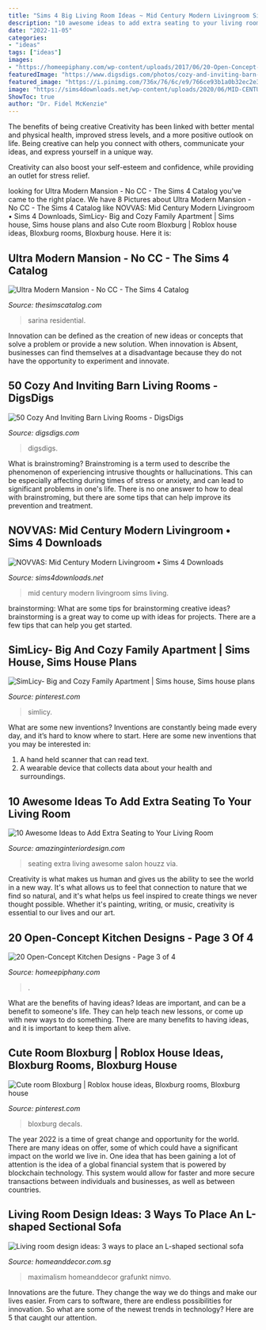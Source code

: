 ```yaml
---
title: "Sims 4 Big Living Room Ideas ~ Mid Century Modern Livingroom Sims Living"
description: "10 awesome ideas to add extra seating to your living room"
date: "2022-11-05"
categories:
- "ideas"
tags: ["ideas"]
images:
- "https://homeepiphany.com/wp-content/uploads/2017/06/20-Open-Concept-Kitchen-Designs-15.jpg"
featuredImage: "https://www.digsdigs.com/photos/cozy-and-inviting-barn-living-rooms-27.jpg"
featured_image: "https://i.pinimg.com/736x/76/6c/e9/766ce93b1a0b32ec2e3aaeb3cd1be156.jpg"
image: "https://sims4downloads.net/wp-content/uploads/2020/06/MID-CENTURY-MODERN-LIVING-ROOM.jpg"
ShowToc: true
author: "Dr. Fidel McKenzie"
---
```



The benefits of being creative
Creativity has been linked with better mental and physical health, improved stress levels, and a more positive outlook on life.
Being creative can help you connect with others, communicate your ideas, and express yourself in a unique way.

Creativity can also boost your self-esteem and confidence, while providing an outlet for stress relief.

	

		
looking for Ultra Modern Mansion - No CC - The Sims 4 Catalog you've came to the right place. We have 8 Pictures about Ultra Modern Mansion - No CC - The Sims 4 Catalog like NOVVAS: Mid Century Modern Livingroom • Sims 4 Downloads, SimLicy- Big and Cozy Family Apartment | Sims house, Sims house plans and also Cute room Bloxburg | Roblox house ideas, Bloxburg rooms, Bloxburg house. Here it is:
		
    
## Ultra Modern Mansion - No CC - The Sims 4 Catalog

<img loading=lazy src="https://thesimscatalog.com/sims4/wp-content/uploads/2020/02/ultra-modern-mansion-no-cc_5e37eced764e2.jpeg" onerror="this.onerror=null;this.src='https://tse4.mm.bing.net/th?id=OIP.9pi2lhEV6pQ0f5Tqt4mNBwHaFj&amp;pid=15.1';" alt="Ultra Modern Mansion - No CC - The Sims 4 Catalog">

_Source: thesimscatalog.com_

>sarina residential. 

	

Innovation can be defined as the creation of new ideas or concepts that solve a problem or provide a new solution. When innovation is Absent, businesses can find themselves at a disadvantage because they do not have the opportunity to experiment and innovate.

    
## 50 Cozy And Inviting Barn Living Rooms - DigsDigs

<img loading=lazy src="https://www.digsdigs.com/photos/cozy-and-inviting-barn-living-rooms-27.jpg" onerror="this.onerror=null;this.src='https://tse2.mm.bing.net/th?id=OIP.4NHOlfS97wBA42sW8MgwygHaLH&amp;pid=15.1';" alt="50 Cozy And Inviting Barn Living Rooms - DigsDigs">

_Source: digsdigs.com_

>digsdigs. 

	

What is brainstroming?
Brainstroming is a term used to describe the phenomenon of experiencing intrusive thoughts or hallucinations. This can be especially affecting during times of stress or anxiety, and can lead to significant problems in one's life. There is no one answer to how to deal with brainstroming, but there are some tips that can help improve its prevention and treatment.

    
## NOVVAS: Mid Century Modern Livingroom • Sims 4 Downloads

<img loading=lazy src="https://sims4downloads.net/wp-content/uploads/2020/06/MID-CENTURY-MODERN-LIVING-ROOM.jpg" onerror="this.onerror=null;this.src='https://tse2.mm.bing.net/th?id=OIP.fJYfol99LmQNpOdJykn8SwHaEK&amp;pid=15.1';" alt="NOVVAS: Mid Century Modern Livingroom • Sims 4 Downloads">

_Source: sims4downloads.net_

>mid century modern livingroom sims living. 

	

brainstorming: What are some tips for brainstorming creative ideas?
brainstorming is a great way to come up with ideas for projects. There are a few tips that can help you get started.

    
## SimLicy- Big And Cozy Family Apartment | Sims House, Sims House Plans

<img loading=lazy src="https://i.pinimg.com/736x/76/6c/e9/766ce93b1a0b32ec2e3aaeb3cd1be156.jpg" onerror="this.onerror=null;this.src='https://tse3.mm.bing.net/th?id=OIP.V-bUMe1hIzzOCMr5Qw_flQHaEK&amp;pid=15.1';" alt="SimLicy- Big and Cozy Family Apartment | Sims house, Sims house plans">

_Source: pinterest.com_

>simlicy. 

	

What are some new inventions?
Inventions are constantly being made every day, and it’s hard to know where to start. Here are some new inventions that you may be interested in: 
1. A hand held scanner that can read text.
2. A wearable device that collects data about your health and surroundings. 

    
## 10 Awesome Ideas To Add Extra Seating To Your Living Room

<img loading=lazy src="http://www.amazinginteriordesign.com/wp-content/uploads/2014/12/626.jpg" onerror="this.onerror=null;this.src='https://tse4.mm.bing.net/th?id=OIP.ivZUWW2YNOtJtba7p8KXVwHaKJ&amp;pid=15.1';" alt="10 Awesome Ideas to Add Extra Seating to Your Living Room">

_Source: amazinginteriordesign.com_

>seating extra living awesome salon houzz via. 

	

Creativity is what makes us human and gives us the ability to see the world in a new way. It's what allows us to feel that connection to nature that we find so natural, and it's what helps us feel inspired to create things we never thought possible. Whether it's painting, writing, or music, creativity is essential to our lives and our art.

    
## 20 Open-Concept Kitchen Designs - Page 3 Of 4

<img loading=lazy src="https://homeepiphany.com/wp-content/uploads/2017/06/20-Open-Concept-Kitchen-Designs-15.jpg" onerror="this.onerror=null;this.src='https://tse2.mm.bing.net/th?id=OIP.3SuSlUjPpsOADGOEVjcypgHaLH&amp;pid=15.1';" alt="20 Open-Concept Kitchen Designs - Page 3 of 4">

_Source: homeepiphany.com_

>. 

	

What are the benefits of having ideas?
Ideas are important, and can be a benefit to someone's life. They can help teach new lessons, or come up with new ways to do something. There are many benefits to having ideas, and it is important to keep them alive.

    
## Cute Room Bloxburg | Roblox House Ideas, Bloxburg Rooms, Bloxburg House

<img loading=lazy src="https://i.pinimg.com/736x/c2/71/5a/c2715a0e403d351fb887bd3323a0a715.jpg" onerror="this.onerror=null;this.src='https://tse4.mm.bing.net/th?id=OIP.WrxLI6bH4jvSJkVrEPkRqAHaEE&amp;pid=15.1';" alt="Cute room Bloxburg | Roblox house ideas, Bloxburg rooms, Bloxburg house">

_Source: pinterest.com_

>bloxburg decals. 

	

The year 2022 is a time of great change and opportunity for the world. There are many ideas on offer, some of which could have a significant impact on the world we live in. One idea that has been gaining a lot of attention is the idea of a global financial system that is powered by blockchain technology. This system would allow for faster and more secure transactions between individuals and businesses, as well as between countries.

    
## Living Room Design Ideas: 3 Ways To Place An L-shaped Sectional Sofa

<img loading=lazy src="http://www.homeanddecor.com.sg/sites/default/files/imagecache/large/prof/2015/02/26077.jpg" onerror="this.onerror=null;this.src='https://tse4.mm.bing.net/th?id=OIP.xdWS9QD_m17gqFOTpHtPpwHaE7&amp;pid=15.1';" alt="Living room design ideas: 3 ways to place an L-shaped sectional sofa">

_Source: homeanddecor.com.sg_

>maximalism homeanddecor grafunkt nimvo. 

	

Innovations are the future. They change the way we do things and make our lives easier. From cars to software, there are endless possibilities for innovation. So what are some of the newest trends in technology? Here are 5 that caught our attention.


